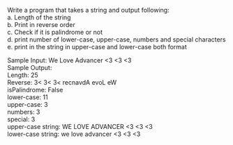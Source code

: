 Write a program that takes a string and output following: <br>
a. Length of the string <br>
b. Print in reverse order <br>
c. Check if it is palindrome or not <br>
d. print number of lower-case, upper-case, numbers and special characters <br>
e. print in the string in upper-case and lower-case both format <br>

Sample Input: We Love Advancer <3 <3 <3 <br>
Sample Output: <br>
Length: 25 <br>
Reverse: 3< 3< 3< recnavdA evoL eW <br>
isPalindrome: False <br>
lower-case: 11 <br>
upper-case: 3 <br>
numbers: 3 <br>
special: 3 <br>
upper-case string: WE LOVE ADVANCER <3 <3 <3 <br>
lower-case string: we love advancer <3 <3 <3 <br>